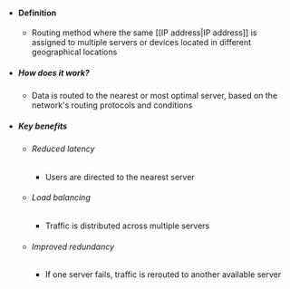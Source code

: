 - #### Definition
	- Routing method where the same [[IP address|IP address]] is assigned to multiple servers or devices located in different geographical locations

- ##### How does it work?
	- Data is routed to the nearest or most optimal server, based on the network's routing protocols and conditions

- ##### Key benefits
	- ###### Reduced latency
		- Users are directed to the nearest server
	- ###### Load balancing
		- Traffic is distributed across multiple servers
	- ###### Improved redundancy
		- If one server fails, traffic is rerouted to another available server